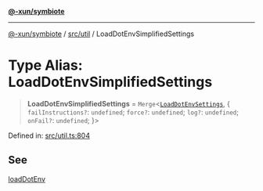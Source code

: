 [**@-xun/symbiote**](../../../README.md)

***

[@-xun/symbiote](../../../README.md) / [src/util](../README.md) / LoadDotEnvSimplifiedSettings

# Type Alias: LoadDotEnvSimplifiedSettings

> **LoadDotEnvSimplifiedSettings** = `Merge`\<[`LoadDotEnvSettings`](LoadDotEnvSettings.md), \{ `failInstructions?`: `undefined`; `force?`: `undefined`; `log?`: `undefined`; `onFail?`: `undefined`; \}\>

Defined in: [src/util.ts:804](https://github.com/Xunnamius/symbiote/blob/6f50d53faef5aceb9ab30a8a468d34a5aa510945/src/util.ts#L804)

## See

[loadDotEnv](../functions/loadDotEnv.md)
